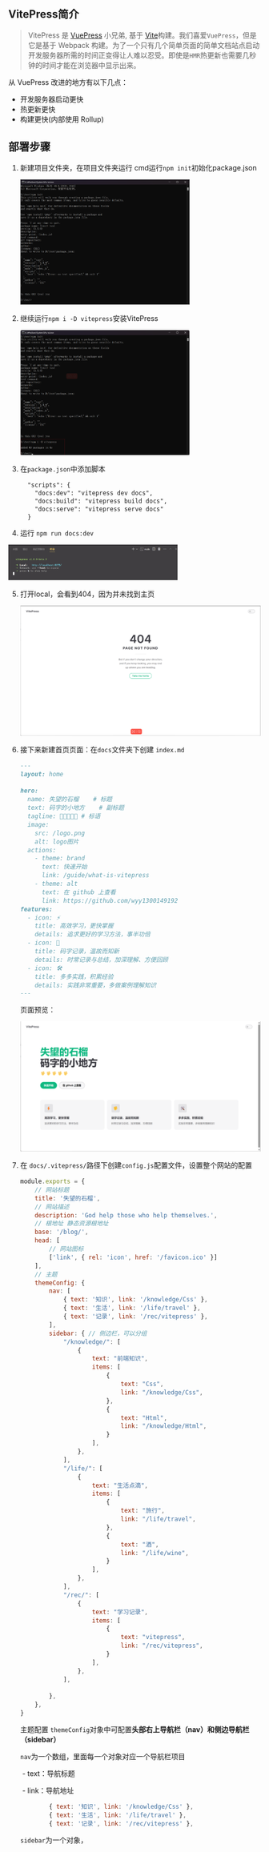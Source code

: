 ## VitePress简介

> VitePress 是 [VuePress](https://vuepress.vuejs.org/) 小兄弟, 基于 [Vite](https://github.com/vitejs/vite)构建。我们喜爱`VuePress`，但是它是基于 Webpack 构建。为了一个只有几个简单页面的简单文档站点启动开发服务器所需的时间正变得让人难以忍受。即使是`HMR`热更新也需要几秒钟的时间才能在浏览器中显示出来。



从 VuePress 改进的地方有以下几点：

- 开发服务器启动更快
- 热更新更快
- 构建更快(内部使用 Rollup)



## 部署步骤

1. 新建项目文件夹，在项目文件夹运行 cmd运行`npm init`初始化package.json

   <img src="./assets/image-20230627145741673.png" alt="image-20230627145741673" style="zoom: 33%;" />

   

2. 继续运行`npm i -D vitepress`安装VitePress

   <img src="./assets/image-20230627145917350.png" alt="image-20230627145917350" style="zoom:33%;" />



3. 在`package.json`中添加脚本

   ```
     "scripts": {
       "docs:dev": "vitepress dev docs",
       "docs:build": "vitepress build docs",
       "docs:serve": "vitepress serve docs"
     }
   ```

   



4. 运行 `npm run docs:dev`

<img src="./assets/image-20230627151151467.png" alt="image-20230627151151467" style="zoom:33%;" />



5. 打开local，会看到404，因为并未找到主页

   ![image-20230627163009522](./assets/image-20230627163009522.png)



6. 接下来新建首页页面：在`docs`文件夹下创建 `index.md`

   ```markdown
   ---
   layout: home
   
   hero:
     name: 失望的石榴    # 标题
     text: 码字的小地方    # 副标题
     tagline: 🖖🖖🖖🖖🖖 # 标语
     image:
       src: /logo.png
       alt: logo图片
     actions:
       - theme: brand
         text: 快速开始
         link: /guide/what-is-vitepress
       - theme: alt
         text: 在 github 上查看
         link: https://github.com/wyy1300149192
   features:
     - icon: ⚡️
       title: 高效学习，更快掌握
       details: 追求更好的学习方法，事半功倍
     - icon: 🖖
       title: 码字记录，温故而知新
       details: 时常记录与总结，加深理解、方便回顾
     - icon: 🛠️
       title: 多多实践，积累经验
       details: 实践非常重要，多做案例理解知识
   ---
   
   
   ```

   

   页面预览：

   ![image-20230627164241016](./assets/image-20230627164241016.png)



7. 在 `docs/.vitepress/`路径下创建`config.js`配置文件，设置整个网站的配置

   ```js
   module.exports = {
       // 网站标题
       title: '失望的石榴',
       // 网站描述
       description: 'God help those who help themselves.',
       // 根地址 静态资源根地址
       base: '/blog/',
       head: [
           // 网站图标
           ['link', { rel: 'icon', href: '/favicon.ico' }]
       ],
       // 主题
       themeConfig: {
           nav: [
               { text: '知识', link: '/knowledge/Css' },
               { text: '生活', link: '/life/travel' },
               { text: '记录', link: '/rec/vitepress' },
           ],
           sidebar: { // 侧边栏，可以分组
               "/knowledge/": [
                   {
                       text: "前端知识",
                       items: [
                           {
                               text: "Css",
                               link: "/knowledge/Css",
                           },
                           {
                               text: "Html",
                               link: "/knowledge/Html",
                           }
                       ],
                   },
               ],
               "/life/": [
                   {
                       text: "生活点滴",
                       items: [
                           {
                               text: "旅行",
                               link: "/life/travel",
                           },
                           {
                               text: "酒",
                               link: "/life/wine",
                           }
                       ],
                   },
               ],
               "/rec/": [
                   {
                       text: "学习记录",
                       items: [
                           {
                               text: "vitepress",
                               link: "/rec/vitepress",
                           }
                       ],
                   },
               ],
       
           },
       },
   }
   ```

   主题配置 `themeConfig`对象中可配置**头部右上导航栏（nav）**和**侧边导航栏（sidebar）**

   

   `nav`为一个数组，里面每一个对象对应一个导航栏项目

   ​	- text：导航标题

   ​    - link：导航地址

   ```js
           { text: '知识', link: '/knowledge/Css' },
           { text: '生活', link: '/life/travel' },
           { text: '记录', link: '/rec/vitepress' },
   ```

   

   

   `sidebar`为一个对象，